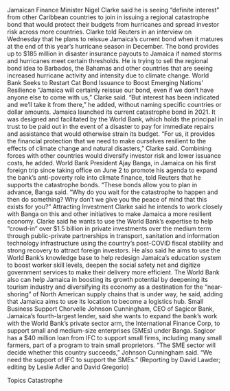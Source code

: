 Jamaican Finance Minister Nigel Clarke said he is seeing “definite interest” from other Caribbean countries to join in issuing a regional catastrophe bond that would protect their budgets from hurricanes and spread investor risk across more countries.
Clarke told Reuters in an interview on Wednesday that he plans to reissue Jamaica’s current bond when it matures at the end of this year’s hurricane season in December. The bond provides up to $185 million in disaster insurance payouts to Jamaica if named storms and hurricanes meet certain thresholds.
He is trying to sell the regional bond idea to Barbados, the Bahamas and other countries that are seeing increased hurricane activity and intensity due to climate change.
World Bank Seeks to Restart Cat Bond Issuance to Boost Emerging Nations’ Resilience
“Jamaica will certainly reissue our bond, even if we don’t have anyone else to come with us,” Clarke said. “But interest has been indicated and we’ll take it from there,” he added, without naming specific countries or dollar amounts. Jamaica launched its current catastrophe bond in 2021. It was designed and facilitated by the World Bank, which holds the principal in trust to be paid out in the event of a disaster to pay for immediate repairs and assistance that would otherwise strain its budget.
“For us, it provides the financial protection that we need to make ourselves resilient to the effects of climate change and natural disasters,” Clarke said.
Combining forces with other countries would diversify investor risk and lower issuance costs, he added.
World Bank President Ajay Banga, in Jamaica on his first foreign trip since taking office on June 2 to promote his agenda to expand the bank’s anti-poverty role into climate finance, told Reuters that he supports the catastrophe bonds.
“These bonds allow you to plan in advance, Banga said. “Why do you wait for the catastrophe to happen and then do something? Why don’t we give you the peace of mind that this exists for you?”
Attracting Investment
Clarke said he intends to work closely with Banga on this and other initiatives to make Jamaica a more resilient economy.
Clarke said he wants to use the World Bank’s expertise to help “crowd-in” over $1.5 billion in private investments over the medium term through public-private partnerships in transport, sanitation and information technology infrastructure using the country’s post-COVID fiscal stability and strong recovery to attract foreign investors.
He also said he aims to use the World Bank’s knowledge base to help redesign Jamaica’s education system to boost worker skill levels, deepen the social safety net and digitize government services to make their delivery more efficient.
The World Bank also can help Jamaica in boosting its growth potential by deepening its tourism industry and diversifying its economy as a destination for the “near-shoring” of North American supply chains that is under way, he said, adding that Jamaica aims to use its location to become a logistics hub.
Small Business Support
Chorvelle Johnson Cunningham, CEO of Sagicor Bank, Jamaica’s fourth-largest lender, said she wants to expand the bank’s work with the World Bank’s private sector arm, the International Finance Corp, to support small and medium-size enterprises (SMEs) under Banga. Sagicor has a $40 million loan from IFC to support small firms, including many small farmers, part of a program to train small proprietors.
“The SME sector will decide whether this country succeeds,” Johnson Cunningham said. “We need the support of IFC to support the SMEs.”
(Reporting by David Lawder; editing by Leslie Adler and David Gregorio)

Topics
Catastrophe
